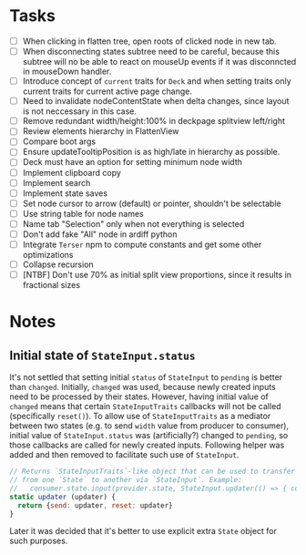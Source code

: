 # Tasks

- [ ] When clicking in flatten tree, open roots of clicked node in new tab.
- [ ] When disconnecting states subtree need to be careful, because this subtree will no be able to react on mouseUp events if it was disconncted in mouseDown handler.
- [ ] Introduce concept of `current` traits for `Deck` and when setting traits only current traits for current active page change.
- [ ] Need to invalidate nodeContentState when delta changes, since layout is not neccessary in this case.
- [ ] Remove redundant width/height:100% in deckpage splitview left/right
- [ ] Review elements hierarchy in FlattenView
- [ ] Compare boot args
- [ ] Ensure updateTooltipPosition is as high/late in hierarchy as possible.
- [ ] Deck must have an option for setting minimum node width
- [ ] Implement clipboard copy
- [ ] Implement search
- [ ] Implement state saves
- [ ] Set node cursor to arrow (default) or pointer, shouldn't be selectable
- [ ] Use string table for node names
- [ ] Name tab "Selection" only when not everything is selected
- [ ] Don't add fake "All" node in ardiff python
- [ ] Integrate `Terser` npm to compute constants and get some other optimizations
- [ ] Collapse recursion
- [ ] [NTBF] Don't use 70% as initial split view proportions, since it results in fractional sizes

# Notes

## Initial state of `StateInput.status`

It's not settled that setting initial `status` of `StateInput` to `pending` is better than `changed`. Initially, `changed` was used, because newly created inputs need to be processed by their states. However, having initial value of `changed` means that certain `StateInputTraits` callbacks will not be called (specifically `reset()`). To allow use of `StateInputTraits` as a mediator between two states (e.g. to send `width` value from producer to consumer), initial value of `StateInput.status` was (artificially?) changed to `pending`, so those callbacks are called for newly created inputs. Following helper was added and then removed to facilitate such use of `StateInput`.

```javascript
// Returns `StateInputTraits`-like object that can be used to transfer information
// from one `State` to another via `StateInput`. Example:
//   consumer.state.input(provider.state, StateInput.updater(() => { consumer.value = provider.value }))
static updater (updater) {
  return {send: updater, reset: updater}
}
```

Later it was decided that it's better to use explicit extra `State` object for such purposes.